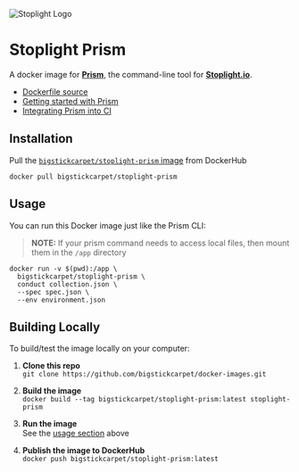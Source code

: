 ![Stoplight Logo](http://bigstickcarpet.com/docker-images/img/stoplight-logo.png)

Stoplight Prism
==============================
A docker image for [**Prism**](http://stoplight.io/platform/prism/), the command-line tool for [**Stoplight.io**](http://stoplight.io/).

- [Dockerfile source](https://github.com/BigstickCarpet/docker-images/blob/master/stoplight-prism/Dockerfile)
- [Getting started with Prism](https://help.stoplight.io/prism/getting-started)
- [Integrating Prism into CI](https://help.stoplight.io/scenarios/conducting-scenarios-outside-of-stoplight/running-scenarios)


Installation
-----------------------------
Pull the [`bigstickcarpet/stoplight-prism` image](https://hub.docker.com/r/bigstickcarpet/stoplight-prism/) from DockerHub

```
docker pull bigstickcarpet/stoplight-prism
```


Usage
-----------------------------
You can run this Docker image just like the Prism CLI:

> **NOTE:** If your prism command needs to access local files, then mount them in the `/app` directory

```
docker run -v $(pwd):/app \
  bigstickcarpet/stoplight-prism \
  conduct collection.json \
  --spec spec.json \
  --env environment.json
```


Building Locally
-----------------------------
To build/test the image locally on your computer:

1. __Clone this repo__<br>
`git clone https://github.com/bigstickcarpet/docker-images.git`

2. __Build the image__<br>
`docker build --tag bigstickcarpet/stoplight-prism:latest stoplight-prism`

3. __Run the image__<br>
See the [usage section](#usage) above

4. __Publish the image to DockerHub__<br>
`docker push bigstickcarpet/stoplight-prism:latest`
